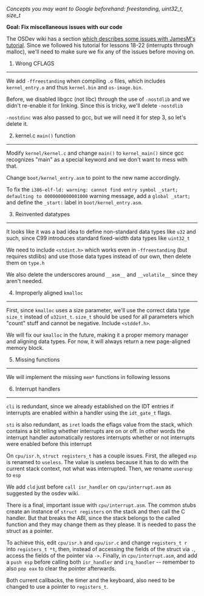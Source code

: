 *Concepts you may want to Google beforehand: freestanding, uint32_t, size_t*

**Goal: Fix miscellaneous issues with our code**

The OSDev wiki has a section [which describes some issues with
JamesM's tutorial](http://wiki.osdev.org/James_Molloy%27s_Tutorial_Known_Bugs).
Since we followed his tutorial for lessons 18-22 (interrupts through malloc), we'll
need to make sure we fix any of the issues before moving on.

1. Wrong CFLAGS
---------------

We add  `-ffreestanding` when compiling `.o` files, which includes `kernel_entry.o` and thus
`kernel.bin` and `os-image.bin`.

Before, we disabled libgcc (not libc) through the use of `-nostdlib` and we didn't re-enable
it for linking. Since this is tricky, we'll delete `-nostdlib`

`-nostdinc` was also passed to gcc, but we will need it for step 3, so let's delete it.


2. kernel.c `main()` function
-----------------------------

Modify `kernel/kernel.c` and change `main()` to `kernel_main()` since gcc recognizes "main" as 
a special keyword and we don't want to mess with that.

Change `boot/kernel_entry.asm` to point to the new name accordingly.

To fix the `i386-elf-ld: warning: cannot find entry symbol _start; defaulting to 0000000000001000`
warning message, add a `global _start;` and define the `_start:` label in `boot/kernel_entry.asm`.


3. Reinvented datatypes
-----------------------

It looks like it was a bad idea to define non-standard data types like `u32` and such, since
C99 introduces standard fixed-width data types like `uint32_t`

We need to include `<stdint.h>` which works even in `-ffreestanding` (but requires stdlibs)
and use those data types instead of our own, then delete them on `type.h`

We also delete the underscores around `__asm__` and `__volatile__` since they aren't needed.


4. Improperly aligned `kmalloc`
-------------------------------

First, since `kmalloc` uses a size parameter, we'll use the correct data type `size_t` instead
of `u32int_t`. `size_t` should be used for all parameters which "count" stuff and cannot be
negative. Include `<stddef.h>`. 

We will fix our `kmalloc` in the future, making it a proper memory manager and aligning data types.
For now, it will always return a new page-aligned memory block.


5. Missing functions
--------------------

We will implement the missing `mem*` functions in following lessons


6. Interrupt handlers
---------------------
`cli` is redundant, since we already established on the IDT entries if interrupts
are enabled within a handler using the `idt_gate_t` flags.

`sti` is also redundant, as `iret` loads the eflags value from the stack, which contains a 
bit telling whether interrupts are on or off.
In other words the interrupt handler automatically restores interrupts whether or not 
interrupts were enabled before this interrupt

On `cpu/isr.h`, `struct registers_t` has a couple issues. 
First, the alleged `esp` is renamed to `useless`.
The value is useless because it has to do with the current stack context, not what was interrupted.
Then, we rename `useresp` to `esp`

We add `cld` just before `call isr_handler` on `cpu/interrupt.asm` as suggested
by the osdev wiki.

There is a final, important issue with `cpu/interrupt.asm`. The common stubs create an instance
of `struct registers` on the stack and then call the C handler. But that breaks the ABI, since
the stack belongs to the called function and they may change them as they please. It is needed
to pass the struct as a pointer.

To achieve this, edit `cpu/isr.h` and `cpu/isr.c` and change `registers_t r` into `registers_t *t`,
then, instead of accessing the fields of the struct via `.`, access the fields of the pointer via `->`.
Finally, in `cpu/interrupt.asm`, and add a `push esp` before calling both `isr_handler` and
`irq_handler` -- remember to also `pop eax` to clear the pointer afterwards.

Both current callbacks, the timer and the keyboard, also need to be changed to use a pointer to
`registers_t`.
